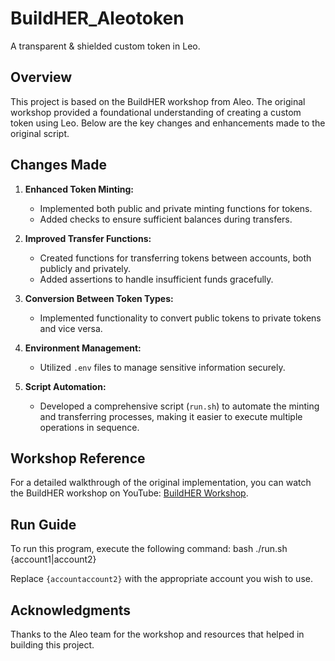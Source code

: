 # BuildHER_Aleotoken

A transparent & shielded custom token in Leo.

## Overview

This project is based on the BuildHER workshop from Aleo. The original workshop provided a foundational understanding of creating a custom token using Leo. Below are the key changes and enhancements made to the original script.

## Changes Made

1. **Enhanced Token Minting:**
   - Implemented both public and private minting functions for tokens.
   - Added checks to ensure sufficient balances during transfers.

2. **Improved Transfer Functions:**
   - Created functions for transferring tokens between accounts, both publicly and privately.
   - Added assertions to handle insufficient funds gracefully.

3. **Conversion Between Token Types:**
   - Implemented functionality to convert public tokens to private tokens and vice versa.

4. **Environment Management:**
   - Utilized `.env` files to manage sensitive information securely.

5. **Script Automation:**
   - Developed a comprehensive script (`run.sh`) to automate the minting and transferring processes, making it easier to execute multiple operations in sequence.

## Workshop Reference

For a detailed walkthrough of the original implementation, you can watch the BuildHER workshop on YouTube: [BuildHER Workshop](https://www.youtube.com/watch?v=slVmiwqNiRw).

## Run Guide

To run this program, execute the following command:
bash
./run.sh {account1|account2}

Replace `{accountaccount2}` with the appropriate account you wish to use.

## Acknowledgments

Thanks to the Aleo team for the workshop and resources that helped in building this project.